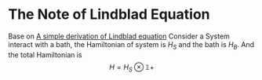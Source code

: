 # The Note of Lindblad Equation
Base on [A simple derivation of Lindblad equation](https://doi.org/10.1590/S1806-11172013000100003)
Consider a System interact with a bath, the Hamiltonian of system is $H_S$ and the bath is $H_B$.
And the total Hamiltonian is 
$$
H=H_S \otimes \mathbb{1} + 
$$

